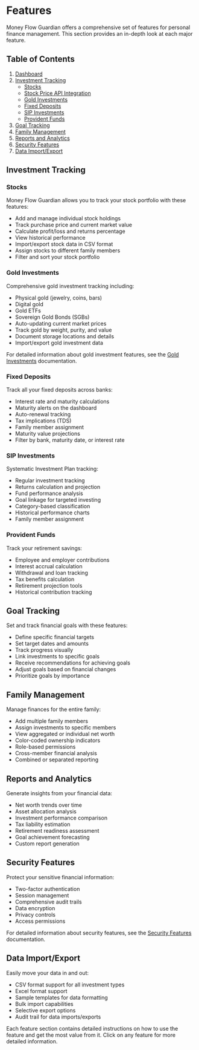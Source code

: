 
# Features

Money Flow Guardian offers a comprehensive set of features for personal finance management. This section provides an in-depth look at each major feature.

## Table of Contents

1. [Dashboard](./dashboard.md)
2. [Investment Tracking](#investment-tracking)
   - [Stocks](#stocks)
   - [Stock Price API Integration](./stock-price-api-integration.md)
   - [Gold Investments](./gold-investments.md)
   - [Fixed Deposits](#fixed-deposits)
   - [SIP Investments](#sip-investments)
   - [Provident Funds](#provident-funds)
3. [Goal Tracking](#goal-tracking)
4. [Family Management](#family-management)
5. [Reports and Analytics](#reports-and-analytics)
6. [Security Features](../user-guide/security.md)
7. [Data Import/Export](#data-import/export)

## Investment Tracking

### Stocks

Money Flow Guardian allows you to track your stock portfolio with these features:

- Add and manage individual stock holdings
- Track purchase price and current market value
- Calculate profit/loss and returns percentage
- View historical performance
- Import/export stock data in CSV format
- Assign stocks to different family members
- Filter and sort your stock portfolio

### Gold Investments

Comprehensive gold investment tracking including:

- Physical gold (jewelry, coins, bars)
- Digital gold
- Gold ETFs
- Sovereign Gold Bonds (SGBs)
- Auto-updating current market prices
- Track gold by weight, purity, and value
- Document storage locations and details
- Import/export gold investment data

For detailed information about gold investment features, see the [Gold Investments](./gold-investments.md) documentation.

### Fixed Deposits

Track all your fixed deposits across banks:

- Interest rate and maturity calculations
- Maturity alerts on the dashboard
- Auto-renewal tracking
- Tax implications (TDS)
- Family member assignment
- Maturity value projections
- Filter by bank, maturity date, or interest rate

### SIP Investments

Systematic Investment Plan tracking:

- Regular investment tracking
- Returns calculation and projection
- Fund performance analysis
- Goal linkage for targeted investing
- Category-based classification
- Historical performance charts
- Family member assignment

### Provident Funds

Track your retirement savings:

- Employee and employer contributions
- Interest accrual calculation
- Withdrawal and loan tracking
- Tax benefits calculation
- Retirement projection tools
- Historical contribution tracking

## Goal Tracking

Set and track financial goals with these features:

- Define specific financial targets
- Set target dates and amounts
- Track progress visually
- Link investments to specific goals
- Receive recommendations for achieving goals
- Adjust goals based on financial changes
- Prioritize goals by importance

## Family Management

Manage finances for the entire family:

- Add multiple family members
- Assign investments to specific members
- View aggregated or individual net worth
- Color-coded ownership indicators
- Role-based permissions
- Cross-member financial analysis
- Combined or separated reporting

## Reports and Analytics

Generate insights from your financial data:

- Net worth trends over time
- Asset allocation analysis
- Investment performance comparison
- Tax liability estimation
- Retirement readiness assessment
- Goal achievement forecasting
- Custom report generation

## Security Features

Protect your sensitive financial information:

- Two-factor authentication
- Session management
- Comprehensive audit trails
- Data encryption
- Privacy controls
- Access permissions

For detailed information about security features, see the [Security Features](../user-guide/security.md) documentation.

## Data Import/Export

Easily move your data in and out:

- CSV format support for all investment types
- Excel format support
- Sample templates for data formatting
- Bulk import capabilities
- Selective export options
- Audit trail for data imports/exports

Each feature section contains detailed instructions on how to use the feature and get the most value from it. Click on any feature for more detailed information.
